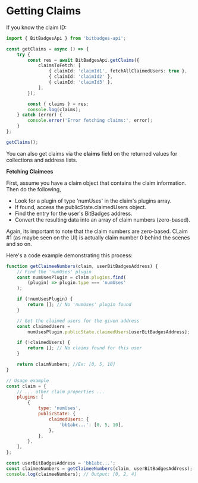 # Getting Claims

If you know the claim ID:

```typescript
import { BitBadgesApi } from 'bitbadges-api';

const getClaims = async () => {
    try {
        const res = await BitBadgesApi.getClaims({
            claimsToFetch: [
                { claimId: 'claimId1', fetchAllClaimedUsers: true },
                { claimId: 'claimId2' },
                { claimId: 'claimId3' },
            ],
        });

        const { claims } = res;
        console.log(claims);
    } catch (error) {
        console.error('Error fetching claims:', error);
    }
};

getClaims();
```

You can also get claims via the **claims** field on the returned values for collections and address lists.

**Fetching Claimees**

First, assume you have a claim object that contains the claim information. Then do the following,

* Look for a plugin of type 'numUses' in the claim's plugins array.
* If found, access the publicState.claimedUsers object.
* Find the entry for the user's BitBadges address.
* Convert the resulting data into an array of claim numbers (zero-based).

Again, its important to note that the claim numbers are zero-based. CLaim #1 (as maybe seen on the UI) is actually claim number 0 behind the scenes and so on.

Here's a code example demonstrating this process:

```javascript
function getClaimeeNumbers(claim, userBitBadgesAddress) {
    // Find the 'numUses' plugin
    const numUsesPlugin = claim.plugins.find(
        (plugin) => plugin.type === 'numUses'
    );

    if (!numUsesPlugin) {
        return []; // No 'numUses' plugin found
    }

    // Get the claimed users for the given address
    const claimedUsers =
        numUsesPlugin.publicState.claimedUsers[userBitBadgesAddress];

    if (!claimedUsers) {
        return []; // No claims found for this user
    }

    return claimNumbers; //Ex: [0, 5, 10]
}

// Usage example
const claim = {
    // ... other claim properties ...
    plugins: [
        {
            type: 'numUses',
            publicState: {
                claimedUsers: {
                    'bb1abc...': [0, 5, 10],
                },
            },
        },
    ],
};

const userBitBadgesAddress = 'bb1abc...';
const claimeeNumbers = getClaimeeNumbers(claim, userBitBadgesAddress);
console.log(claimeeNumbers); // Output: [0, 2, 4]
```
